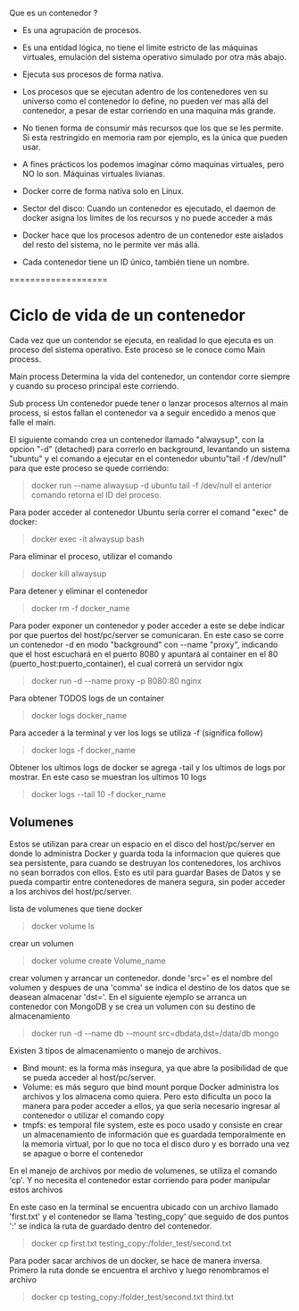 Que es un contenedor ?

* Es una agrupación de procesos.

* Es una entidad lógica, no tiene el limite estricto de las máquinas virtuales, emulación del sistema operativo simulado por otra más abajo.

* Ejecuta sus procesos de forma nativa.

* Los procesos que se ejecutan adentro de los contenedores ven su universo como el contenedor lo define, no pueden ver mas allá del contenedor, a pesar de estar corriendo en una maquina más grande.

* No tienen forma de consumir más recursos que los que se les permite. Si esta restringido en memoria ram por ejemplo, es la única que pueden usar.

* A fines prácticos los podemos imaginar cómo maquinas virtuales, pero NO lo son. Máquinas virtuales livianas.

* Docker corre de forma nativa solo en Linux.

* Sector del disco: Cuando un contenedor es ejecutado, el daemon de docker asigna los limites de los recursos y no puede acceder a más

* Docker hace que los procesos adentro de un contenedor este aislados del resto del sistema, no le permite ver más allá.

* Cada contenedor tiene un ID único, también tiene un nombre.

===================
# Ciclo de vida de un contenedor
Cada vez que un contendor se ejecuta, en realidad lo que ejecuta es un proceso del sistema operativo. Este proceso se le conoce como Main process.

Main process
Determina la vida del contenedor, un contendor corre siempre y cuando su proceso principal este corriendo.

Sub process
Un contenedor puede tener o lanzar procesos alternos al main process, si estos fallan el contenedor va a seguir encedido a menos que falle el main.

El siguiente comando crea un contenedor  llamado "alwaysup", con la opcion "-d" (detached) para correrlo en background, levantando un sistema "ubuntu" y el comando a ejecutar en el contenedor ubuntu"tail -f /dev/null" para que este proceso se quede corriendo: 
> docker run --name alwaysup -d ubuntu tail -f /dev/null 
el anterior comando retorna el ID del proceso.

Para poder acceder al contenedor Ubuntu sería correr el comand "exec" de docker:

> docker exec -it alwaysup bash


Para eliminar el proceso, utilizar el comando
> docker kill alwaysup

Para detener y eliminar el contenedor
> docker rm -f docker_name

Para poder exponer un contenedor y poder acceder a este se debe indicar por que puertos del host/pc/server se comunicaran.
En este caso se corre un contenedor -d en modo "background" con --name "proxy", indicando que el host escuchará en el puerto 8080 y apuntará al container en el 80 (puerto_host:puerto_container), el cual correrá un servidor ngix
>docker run -d --name proxy -p 8080:80 nginx

Para obtener TODOS logs de un container
>docker logs docker_name

Para acceder a la terminal y ver los logs se utiliza -f (significa follow)
>docker logs -f docker_name

Obtener los ultimos logs de docker se agrega -tail y los ultimos de logs por mostrar. En este caso se muestran los ultimos 10 logs
>docker logs --tail 10 -f docker_name

## Volumenes
Estos se utilizan para crear un espacio en el disco del host/pc/server en donde lo administra Docker y guarda toda la informacion que quieres que sea persistente, para cuando se destruyan los contenedores, los archivos no sean borrados con ellos. Esto es util para guardar Bases de Datos y se pueda compartir entre contenedores de manera segura, sin poder acceder a los archivos del host/pc/server.

lista de volumenes que tiene docker
>docker volume ls 

crear un volumen
>docker volume create Volume_name

crear volumen y arrancar un contenedor. donde 'src=' es el nombre del volumen  y despues de una 'comma' se indica el destino de los datos que se deasean almacenar 'dst='. En el siguiente ejemplo se arranca un contenedor con MongoDB y se crea un volumen con su destino de almacenamiento
>docker run -d --name db --mount src=dbdata,dst=/data/db mongo

Existen 3 tipos de almacenamiento o manejo de archivos.
- Bind mount: es la forma más insegura, ya que abre la posibilidad de que se pueda acceder al host/pc/server.
- Volume: es más seguro que bind mount porque Docker administra los archivos y los almacena como quiera. Pero esto dificulta un poco la manera para poder acceder a ellos, ya que sería necesario ingresar al contenedor o utilizar el comando copy
- tmpfs: es temporal file system, este es poco usado y consiste en crear un almacenamiento de información que es guardada temporalmente en la memoria virtual, por lo que no toca el disco duro y es borrado una vez se apague o borre el contenedor

En el manejo de archivos por medio de volumenes, se utiliza el comando 'cp'. Y no necesita el contenedor estar corriendo para poder manipular estos archivos

En este caso en la terminal se encuentra ubicado con un archivo llamado 'first.txt' y el contenedor se llama 'testing_copy' que seguido de dos puntos ':' se indica la ruta de guardado dentro del contenedor.
>docker cp first.txt testing_copy:/folder_test/second.txt

Para poder sacar archivos de un docker, se hace de manera inversa. Primero la ruta donde se encuentra el archivo y luego renombramos el archivo
>docker cp testing_copy:/folder_test/second.txt third.txt
